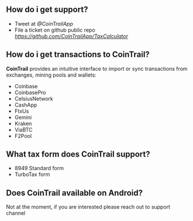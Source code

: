 ## How do i get support?

- Tweet at *@CoinTrailApp*
- File a ticket on github public repo *https://github.com/CoinTrailApp/TaxCalculator*

## How do i get transactions to CoinTrail?

**CoinTrail** provides an intuitive interface to import or sync transactions from exchanges, mining pools and wallets:

- Coinbase
- CoinbasePro
- CelsiusNetwork
- CashApp
- FtxUs
- Gemini
- Kraken
- ViaBTC
- F2Pool

## What tax form does CoinTrail support?

- 8949 Standard form
- TurboTax form

## Does CoinTrail available on Android?

Not at the moment, if you are interested please reach out to support channel
